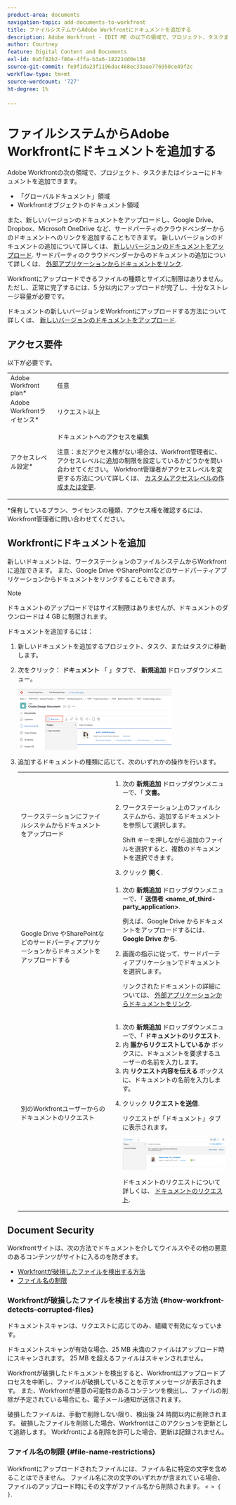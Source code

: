```yaml
---
product-area: documents
navigation-topic: add-documents-to-workfront
title: ファイルシステムからAdobe Workfrontにドキュメントを追加する
description: Adobe Workfront - EDIT ME の以下の領域で、プロジェクト、タスクまたはイシューにドキュメントを追加できます。
author: Courtney
feature: Digital Content and Documents
exl-id: 0a5f82b2-f86e-4ffa-b3a6-18221dd0e158
source-git-commit: fe9f1da23f1196dac468ec33aae776950ce49f2c
workflow-type: tm+mt
source-wordcount: '727'
ht-degree: 1%

---
```


# ファイルシステムからAdobe Workfrontにドキュメントを追加する

Adobe Workfrontの次の領域で、プロジェクト、タスクまたはイシューにドキュメントを追加できます。

* 「グローバルドキュメント」領域
* Workfrontオブジェクトのドキュメント領域

また、新しいバージョンのドキュメントをアップロードし、Google Drive、Dropbox、Microsoft OneDrive など、サードパーティのクラウドベンダーからのドキュメントへのリンクを追加することもできます。 新しいバージョンのドキュメントの追加について詳しくは、 [新しいバージョンのドキュメントをアップロード](../../documents/managing-documents/upload-new-document-version.md). サードパーティのクラウドベンダーからのドキュメントの追加について詳しくは、 [外部アプリケーションからドキュメントをリンク](../../documents/adding-documents-to-workfront/link-documents-from-external-apps.md).

Workfrontにアップロードできるファイルの種類とサイズに制限はありません。 ただし、正常に完了するには、5 分以内にアップロードが完了し、十分なストレージ容量が必要です。

ドキュメントの新しいバージョンをWorkfrontにアップロードする方法について詳しくは、 [新しいバージョンのドキュメントをアップロード](../../documents/managing-documents/upload-new-document-version.md).

## アクセス要件

以下が必要です。

<table style="table-layout:auto"> 
 <col> 
 <col> 
 <tbody> 
  <tr> 
   <td role="rowheader">Adobe Workfront plan*</td> 
   <td> <p> 任意</p> </td> 
  </tr> 
  <tr> 
   <td role="rowheader">Adobe Workfrontライセンス*</td> 
   <td> <p>リクエスト以上</p> </td> 
  </tr> 
  <tr> 
   <td role="rowheader">アクセスレベル設定*</td> 
   <td> <p>ドキュメントへのアクセスを編集</p> <p>注意：まだアクセス権がない場合は、Workfront管理者に、アクセスレベルに追加の制限を設定しているかどうかを問い合わせてください。 Workfront管理者がアクセスレベルを変更する方法について詳しくは、 <a href="../../administration-and-setup/add-users/configure-and-grant-access/create-modify-access-levels.md" class="MCXref xref">カスタムアクセスレベルの作成または変更</a>.</p> </td> 
  </tr> 
 </tbody> 
</table>

&#42;保有しているプラン、ライセンスの種類、アクセス権を確認するには、Workfront管理者に問い合わせてください。

## Workfrontにドキュメントを追加

新しいドキュメントは、ワークステーションのファイルシステムからWorkfrontに追加できます。 また、Google Drive やSharePointなどのサードパーティアプリケーションからドキュメントをリンクすることもできます。

>[!NOTE]
>
>ドキュメントのアップロードではサイズ制限はありませんが、ドキュメントのダウンロードは 4 GB に制限されます。

ドキュメントを追加するには：

1. 新しいドキュメントを追加するプロジェクト、タスク、またはタスクに移動します。
1. 次をクリック： **ドキュメント** 「 」タブで、 **新規追加** ドロップダウンメニュー。

   ![](assets/add-new-350x138.png)

1. 追加するドキュメントの種類に応じて、次のいずれかの操作を行います。

   <table style="table-layout:auto"> 
    <col> 
    <col> 
    <tbody> 
     <tr> 
      <td role="rowheader">ワークステーションにファイルシステムからドキュメントをアップロード</td> 
      <td> 
       <ol> 
        <li value="1">次の <strong>新規追加</strong> ドロップダウンメニューで、「 <strong>文書。</strong></li> 
        <li value="2"> <p>ワークステーション上のファイルシステムから、追加するドキュメントを参照して選択します。<br></p> <p>Shift キーを押しながら追加のファイルを選択すると、複数のドキュメントを選択できます。</p> </li> 
        <li value="3">クリック <strong>開く</strong>.</li> 
       </ol> </td> 
     </tr> 
     <tr> 
      <td role="rowheader">Google Drive やSharePointなどのサードパーティアプリケーションからドキュメントをアップロードする</td> 
      <td> 
       <ol> 
        <li value="1"> <p>次の <strong>新規追加</strong> ドロップダウンメニューで、「 <strong>送信者 &lt;name_of_third-party_application&gt;</strong>.</p> <p>例えば、Google Drive からドキュメントをアップロードするには、 <strong>Google Drive から</strong>.</p> </li> 
        <li value="2"> <p>画面の指示に従って、サードパーティアプリケーションでドキュメントを選択します。<br></p> <p>リンクされたドキュメントの詳細については、 <a href="../../documents/adding-documents-to-workfront/link-documents-from-external-apps.md" class="MCXref xref">外部アプリケーションからドキュメントをリンク</a>.</p> </li> 
       </ol> </td> 
     </tr> 
     <tr> 
      <td role="rowheader">別のWorkfrontユーザーからのドキュメントのリクエスト</td> 
      <td> 
       <ol> 
        <li value="1">次の <strong>新規追加</strong> ドロップダウンメニューで、「 <strong>ドキュメントのリクエスト</strong>.</li> 
        <li value="2">内 <strong>誰からリクエストしているか</strong> ボックスに、ドキュメントを要求するユーザーの名前を入力します。</li> 
        <li value="3">内 <strong>リクエスト内容を伝える</strong> ボックスに、ドキュメントの名前を入力します。</li> 
        <li value="4"> <p>クリック <strong>リクエストを送信</strong>.</p> <p>リクエストが「ドキュメント」タブに表示されます。</p> <p> <img src="assets/request-a-document-350x110.png" style="width: 350;height: 110;" data-mc-conditions="QuicksilverOrClassic.Quicksilver"> </p> <p>ドキュメントのリクエストについて詳しくは、 <a href="../../documents/adding-documents-to-workfront/request-a-document.md" class="MCXref xref">ドキュメントのリクエスト</a>.</p> </li> 
       </ol> </td> 
     </tr> 
    </tbody> 
   </table>

## Document Security

Workfrontサイトは、次の方法でドキュメントを介してウイルスやその他の悪意のあるコンテンツがサイトに入るのを防ぎます。

* [Workfrontが破損したファイルを検出する方法](#how-workfront-detects-corrupted-files)
* [ファイル名の制限](#file-name-restrictions)

### Workfrontが破損したファイルを検出する方法 {#how-workfront-detects-corrupted-files}

ドキュメントスキャンは、リクエストに応じてのみ、組織で有効になっています。

ドキュメントスキャンが有効な場合、25 MB 未満のファイルはアップロード時にスキャンされます。 25 MB を超えるファイルはスキャンされません。

Workfrontが破損したドキュメントを検出すると、Workfrontはアップロードプロセスを中断し、ファイルが破損していることを示すメッセージが表示されます。 また、Workfrontが悪意の可能性のあるコンテンツを検出し、ファイルの削除が予定されている場合にも、電子メール通知が送信されます。

破損したファイルは、手動で削除しない限り、検出後 24 時間以内に削除されます。 破損したファイルを削除した場合、Workfrontはこのアクションを更新として追跡します。 Workfrontによる削除を許可した場合、更新は記録されません。

### ファイル名の制限 {#file-name-restrictions}

Workfrontにアップロードされたファイルには、ファイル名に特定の文字を含めることはできません。 ファイル名に次の文字のいずれかが含まれている場合、ファイルのアップロード時にその文字がファイル名から削除されます。 `< > { }`.
